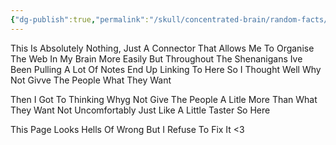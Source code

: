 ```yaml
---
{"dg-publish":true,"permalink":"/skull/concentrated-brain/random-facts/people/people/","title":"People","dgShowLocalGraph":true}
---
```



This Is Absolutely Nothing, Just A Connector That Allows Me To Organise The Web In My Brain More Easily But Throughout The Shenanigans Ive Been Pulling A Lot Of Notes End Up Linking To Here So I Thought Well Why Not Givve The People What They Want

Then I Got To Thinking
Whyg Not Give The People A Litle More Than What They Want
Not Uncomfortably Just Like A Little Taster
So Here

This Page Looks Hells Of Wrong But I Refuse To Fix It <3